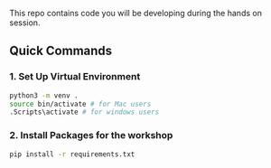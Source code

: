 This repo contains code you will be developing during the hands on session.

## Quick Commands

### 1. Set Up Virtual Environment


```bash
python3 -m venv .
source bin/activate # for Mac users
.Scripts\activate # for windows users
```

### 2. Install Packages for the workshop

```bash
pip install -r requirements.txt
```





